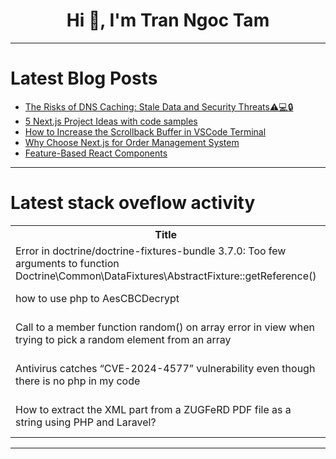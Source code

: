 <h1 align="center">Hi 👋, I'm Tran Ngoc Tam</h1>

---

# Latest Blog Posts 
<!-- BLOG-POST-LIST:START -->
- [The Risks of DNS Caching: Stale Data and Security Threats⚠️💻🔒](https://dev.to/hexadecimalsoftware/the-risks-of-dns-caching-stale-data-and-security-threats-158h)
- [5 Next.js Project Ideas with code samples](https://dev.to/niko-gus/5-nextjs-project-ideas-with-code-samples-1m6o)
- [How to Increase the Scrollback Buffer in VSCode Terminal](https://dev.to/jajera/how-to-increase-the-scrollback-buffer-in-vscode-terminal-5aao)
- [Why Choose Next.js for Order Management System](https://dev.to/pagepro_agency/why-choose-nextjs-for-order-management-system-3l4i)
- [Feature-Based React Components](https://dev.to/devsk001/feature-based-react-components-3l43)
<!-- BLOG-POST-LIST:END -->

---

# Latest stack oveflow activity
<table>
  <tr><th>Title</th><th>Link</th></tr>
  <!-- STACKOVERFLOW:START --><tr><td>Error in doctrine/doctrine-fixtures-bundle 3.7.0: Too few arguments to function Doctrine\Common\DataFixtures\AbstractFixture::getReference&lpar;&rpar;</td><td>https://stackoverflow.com/questions/79234034/error-in-doctrine-doctrine-fixtures-bundle-3-7-0-too-few-arguments-to-function</td></tr><tr><td>how to use php to AesCBCDecrypt</td><td>https://stackoverflow.com/questions/79234033/how-to-use-php-to-aescbcdecrypt</td></tr><tr><td>Call to a member function random&lpar;&rpar; on array error in view when trying to pick a random element from an array</td><td>https://stackoverflow.com/questions/79234005/call-to-a-member-function-random-on-array-error-in-view-when-trying-to-pick-a</td></tr><tr><td>Antivirus catches “CVE-2024-4577” vulnerability even though there is no php in my code</td><td>https://stackoverflow.com/questions/79233899/antivirus-catches-cve-2024-4577-vulnerability-even-though-there-is-no-php-in-m</td></tr><tr><td>How to extract the XML part from a ZUGFeRD PDF file as a string using PHP and Laravel?</td><td>https://stackoverflow.com/questions/79233861/how-to-extract-the-xml-part-from-a-zugferd-pdf-file-as-a-string-using-php-and-la</td></tr><!-- STACKOVERFLOW:END -->
</table>

---



